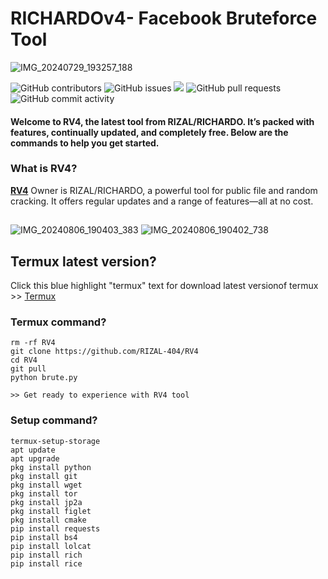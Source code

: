 # RICHARDOv4- Facebook Bruteforce Tool
![IMG_20240729_193257_188](https://github.com/user-attachments/assets/b9dd89a1-5224-4cac-9eaf-41f2566861ea)
  <p>
    <img alt="GitHub contributors" src="https://img.shields.io/github/contributors/RIZAL-404/RV4">
    <img alt="GitHub issues" src="https://img.shields.io/github/issues/RIZAL-404/RV4">
    <img src="https://img.shields.io/badge/PRs-welcome-brightgreen.svg?style=shields">
    <img alt="GitHub pull requests" src="https://img.shields.io/github/issues-pr/RIZAL-404/RV4">
    <img alt="GitHub commit activity" src="https://img.shields.io/github/commit-activity/m/RIZAL-404/RV4">
    
  </p>
  <h4> Welcome to RV4, the latest tool from RIZAL/RICHARDO. It’s packed with features, continually updated, and completely free. Below are the commands to help you get started.
 </h4>
</div>

### What is RV4?
[**RV4**](https://github.com/RIZAL-404/RV4) Owner is RIZAL/RICHARDO, a powerful tool for public file and random cracking. It offers regular updates and a range of features—all at no cost.
##
![IMG_20240806_190403_383](https://github.com/user-attachments/assets/4c0af3f5-6bf1-4afb-a4a5-f377fceff925)
![IMG_20240806_190402_738](https://github.com/user-attachments/assets/78a91667-e5f2-4d5b-b7d8-31031f6f8c9b)

## Termux latest version?
Click this blue highlight "termux" text for download latest versionof termux >> [Termux](https://f-droid.org/repo/com.termux_118.apk)

### Termux command?


```
rm -rf RV4
git clone https://github.com/RIZAL-404/RV4
cd RV4
git pull
python brute.py

>> Get ready to experience with RV4 tool

```

### Setup command?

```
termux-setup-storage
apt update
apt upgrade
pkg install python
pkg install git
pkg install wget
pkg install tor
pkg install jp2a
pkg install figlet
pkg install cmake
pip install requests
pip install bs4
pip install lolcat
pip install rich
pip install rice
